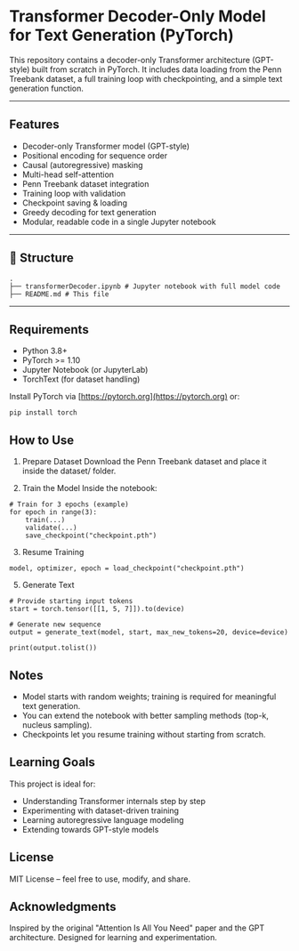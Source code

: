 # Transformer Decoder-Only Model for Text Generation (PyTorch)

This repository contains a decoder-only Transformer architecture (GPT-style) built from scratch in PyTorch.
It includes data loading from the Penn Treebank dataset, a full training loop with checkpointing, and a simple text generation function.

---

## Features

- Decoder-only Transformer model (GPT-style)
- Positional encoding for sequence order
- Causal (autoregressive) masking
- Multi-head self-attention
- Penn Treebank dataset integration
- Training loop with validation
- Checkpoint saving & loading
- Greedy decoding for text generation
- Modular, readable code in a single Jupyter notebook

---

## 📁 Structure
```
.
├── transformerDecoder.ipynb # Jupyter notebook with full model code
├── README.md # This file
```
---

## Requirements

- Python 3.8+
- PyTorch >= 1.10
- Jupyter Notebook (or JupyterLab)
- TorchText (for dataset handling)

Install PyTorch via [https://pytorch.org](https://pytorch.org) or:

```
pip install torch
```
## How to Use

1. Prepare Dataset
Download the Penn Treebank dataset
and place it inside the dataset/ folder.

2. Train the Model
Inside the notebook:
```
# Train for 3 epochs (example)
for epoch in range(3):
    train(...)
    validate(...)
    save_checkpoint("checkpoint.pth")
```
3. Resume Training
```
model, optimizer, epoch = load_checkpoint("checkpoint.pth")
```
5. Generate Text
```
# Provide starting input tokens
start = torch.tensor([[1, 5, 7]]).to(device)

# Generate new sequence
output = generate_text(model, start, max_new_tokens=20, device=device)

print(output.tolist())
```
## Notes
- Model starts with random weights; training is required for meaningful text generation.
- You can extend the notebook with better sampling methods (top-k, nucleus sampling).
- Checkpoints let you resume training without starting from scratch.

## Learning Goals
This project is ideal for:
- Understanding Transformer internals step by step
- Experimenting with dataset-driven training
- Learning autoregressive language modeling
- Extending towards GPT-style models

## License
MIT License – feel free to use, modify, and share.

## Acknowledgments
Inspired by the original "Attention Is All You Need" paper and the GPT architecture. Designed for learning and experimentation.

